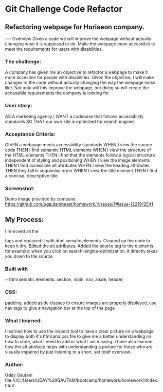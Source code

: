 # Git Challenge Code Refactor
## Refactoring webpage for Horiseon company.

--- Overview 
Given a code we will improve the webpage without actually changing what it is supposed to do. Make the webpage more accessible to meet the requirements for users with disabilities.

### The challenge:
A company has given me an objective to refactor a webpage to make it more accesible for people with disabilities. Given the objective, I will make changes to the code without actually changing the way the webpage looks like. Not only will this improve the webpage, but doing so will create the accessible requirements the company is looking for. 

### User story:
AS A marketing agency
I WANT a codebase that follows accessibility standards
SO THAT our own site is optimized for search engines

### Acceptance Criteria:
GIVEN a webpage meets accessibility standards
WHEN I view the source code
THEN I find semantic HTML elements
WHEN I view the structure of the HTML elements
THEN I find that the elements follow a logical structure independent of styling and positioning
WHEN I view the image elements
THEN I find accessible alt attributes
WHEN I view the heading attributes
THEN they fall in sequential order
WHEN I view the title element
THEN I find a concise, descriptive title

### Screenshot:
Demo Image provided by company: https://github.com/ugautambeast/homework.1/issues/1#issue-1221912541

## My Process:
I removed all the <div> tags and replaced it with html sematic elements. Cleaned up the code to keep it dry. Edited the alt attributes. Added the source tag to the elements for example: when you click on search-engine-optimization, it directly takes you down to the source. 

### Built with 
~ html sematic elements: 
section, main, nav, aisde, header

### CSS:
padding, added aside classes to ensure images are properly displayed, use nav tags to give a navigation bar at the top of the page

### What I learned:
I learned how to use the inspect tool to have a clear picture on a webpage to display both it's html and css file to give me a better understanding on how to code, what I need to add or what I am missing. I have also learned how the alt attribute helps with understanding a picture for those who are visually impaired by just listening to a short, yet brief overview. 

### Author:
Uday Gautam 
file:///C:/Users/UDAY%20GAUTAM/bootcamp/homework/homework1/index.html
